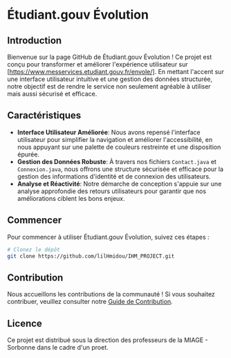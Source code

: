 # Étudiant.gouv Évolution

## Introduction
Bienvenue sur la page GitHub de Étudiant.gouv Évolution ! Ce projet est conçu pour transformer et améliorer l'expérience utilisateur sur [https://www.messervices.etudiant.gouv.fr/envole/]. En mettant l'accent sur une interface utilisateur intuitive et une gestion des données structurée, notre objectif est de rendre le service non seulement agréable à utiliser mais aussi sécurisé et efficace.

## Caractéristiques
- **Interface Utilisateur Améliorée**: Nous avons repensé l'interface utilisateur pour simplifier la navigation et améliorer l'accessibilité, en nous appuyant sur une palette de couleurs restreinte et une disposition épurée.
- **Gestion des Données Robuste**: À travers nos fichiers `Contact.java` et `Connexion.java`, nous offrons une structure sécurisée et efficace pour la gestion des informations d'identité et de connexion des utilisateurs.
- **Analyse et Réactivité**: Notre démarche de conception s'appuie sur une analyse approfondie des retours utilisateurs pour garantir que nos améliorations ciblent les bons enjeux.

## Commencer
Pour commencer à utiliser Étudiant.gouv Évolution, suivez ces étapes :
```bash
# Clonez le dépôt
git clone https://github.com/lilHmidou/IHM_PROJECT.git

```

## Contribution
Nous accueillons les contributions de la communauté ! Si vous souhaitez contribuer, veuillez consulter notre [Guide de Contribution](lien_vers_le_guide_de_contribution).

## Licence
Ce projet est distribué sous la direction des professeurs de la MIAGE - Sorbonne dans le cadre d'un proet.
